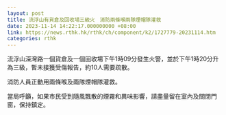 ```yaml
---
layout: post
title: 流浮山有貨倉及回收場三級火　消防兩條喉兩隊煙帽隊灌救
date: 2023-11-14 14:22:17.000000000 +08:00
link: https://news.rthk.hk/rthk/ch/component/k2/1727779-20231114.htm
categories: rthk
---
```


流浮山深灣路一個貨倉及一個回收場下午1時09分發生火警，並於下午1時20分升為三級，暫未接獲受傷報告，約10人需要疏散。
 
消防人員正動用兩條喉及兩隊煙帽隊灌救。

當局呼籲，如果市民受到隨風飄散的煙霧和異味影響，請盡量留在室內及關閉門窗，保持鎮定。　　
